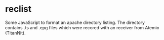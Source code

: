 # reclist

Some JavaScript to format an apache directory listing. The directory contains .ts and .epg files which were recored with an receiver from Atemio (TitanNit).
